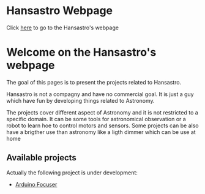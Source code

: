 # Hansastro Webpage
Click [here](https://Hansastro.github.io) to go to the Hansastro's webpage

# Welcome on the Hansastro's webpage

The goal of this pages is to present the projects related to Hansastro.

Hansastro is not a compagny and have no commercial goal. It is just a guy which have fun by developing things related to Astronomy.

The projects cover different aspect of Astronomy and it is not restricted to a specific domain. It can be some tools for astronomical observation or a robot to learn hoe to control motors and sensors. Some projects can be also have a brigther use than astronomy like a ligth dimmer which can be use at home 

## Available projects

Actually the following project is under development:
- [Arduino Focuser](https://hansastro.github.io/Focuser)
